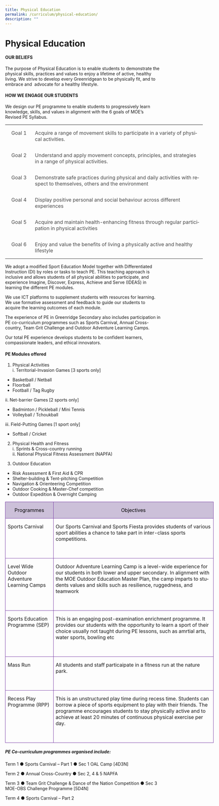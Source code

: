 ```yaml
---
title: Physical Education
permalink: /curriculum/physical-education/
description: ""
---
```

# **Physical Education**

#### OUR BELIEFS
The purpose of Physical Education is to enable students to demonstrate the physical skills, practices and values to enjoy a lifetime of active, healthy living. We strive to develop every Greenridgean to be physically fit, and to embrace and&nbsp; advocate for a healthy lifestyle.

#### HOW WE ENGAGE OUR STUDENTS
We design our PE programme to enable students to progressively learn knowledge, skills, and values in alignment with the 6 goals of MOE’s Revised PE Syllabus. 

<!-- /\* Font Definitions \*/ @font-face {font-family:"Cambria Math"; panose-1:2 4 5 3 5 4 6 3 2 4; mso-font-charset:0; mso-generic-font-family:roman; mso-font-pitch:variable; mso-font-signature:-536869121 1107305727 33554432 0 415 0;} /\* Style Definitions \*/ p.MsoNormal, li.MsoNormal, div.MsoNormal {mso-style-unhide:no; mso-style-qformat:yes; mso-style-parent:""; margin:0cm; line-height:115%; mso-pagination:widow-orphan; font-size:11.0pt; font-family:"Arial",sans-serif; mso-fareast-font-family:Arial; mso-ansi-language:EN;} .MsoChpDefault {mso-style-type:export-only; mso-default-props:yes; font-family:"Arial",sans-serif; mso-ascii-font-family:Arial; mso-fareast-font-family:Arial; mso-hansi-font-family:Arial; mso-bidi-font-family:Arial; mso-font-kerning:0pt; mso-ligatures:none; mso-ansi-language:EN;} .MsoPapDefault {mso-style-type:export-only; line-height:115%;} @page WordSection1 {size:612.0pt 792.0pt; margin:72.0pt 72.0pt 72.0pt 72.0pt; mso-header-margin:36.0pt; mso-footer-margin:36.0pt; mso-paper-source:0;} div.WordSection1 {page:WordSection1;} -->

<table style="width:480.95pt;border-collapse:collapse;border:none;mso-yfti-tbllook:
 1184;mso-padding-alt:0cm 5.4pt 0cm 5.4pt;mso-border-insideh:none;mso-border-insidev:
 none" width="641" cellpadding="0" cellspacing="0" border="0" class="MsoTableGrid"><tbody><tr style="mso-yfti-irow:0;mso-yfti-firstrow:yes;height:19.85pt"><td style="width:58.05pt;padding:0cm 5.4pt 0cm 5.4pt;
  height:19.85pt" valign="top" width="77"><p style="text-align:center;line-height:normal" align="center" class="MsoNormal"><span style="color:#484848" lang="EN">Goal 1</span></p></td><td style="width:422.9pt;padding:0cm 5.4pt 0cm 5.4pt;
  height:19.85pt" valign="top" width="564"><p style="line-height:normal" class="MsoNormal"><span style="color:
  #484848" lang="EN">Acquire a range of movement skills to participate in a variety of physical activities.</span></p></td></tr><tr style="mso-yfti-irow:1;height:39.75pt"><td style="width:58.05pt;padding:0cm 5.4pt 0cm 5.4pt;
  height:39.75pt" valign="top" width="77"><p style="text-align:center;line-height:normal" align="center" class="MsoNormal"><span style="color:#484848" lang="EN">Goal 2</span></p></td><td style="width:422.9pt;padding:0cm 5.4pt 0cm 5.4pt;
  height:39.75pt" valign="top" width="564"><p style="line-height:normal" class="MsoNormal"><span style="color:
  #484848" lang="EN">Understand and apply movement concepts, principles, and strategies in a range of physical activities.</span></p></td></tr><tr style="mso-yfti-irow:2;height:38.65pt"><td style="width:58.05pt;padding:0cm 5.4pt 0cm 5.4pt;
  height:38.65pt" valign="top" width="77"><p style="text-align:center;line-height:normal" align="center" class="MsoNormal"><span style="color:#484848" lang="EN">Goal 3</span></p></td><td style="width:422.9pt;padding:0cm 5.4pt 0cm 5.4pt;
  height:38.65pt" valign="top" width="564"><p style="line-height:normal" class="MsoNormal"><span style="color:
  #484848" lang="EN">Demonstrate safe practices during physical and daily activities with respect to themselves, others and the environment</span></p></td></tr><tr style="mso-yfti-irow:3;height:19.85pt"><td style="width:58.05pt;padding:0cm 5.4pt 0cm 5.4pt;
  height:19.85pt" valign="top" width="77"><p style="text-align:center;line-height:normal" align="center" class="MsoNormal"><span style="color:#484848" lang="EN">Goal 4</span></p></td><td style="width:422.9pt;padding:0cm 5.4pt 0cm 5.4pt;
  height:19.85pt" valign="top" width="564"><p style="line-height:normal" class="MsoNormal"><span style="color:
  #484848" lang="EN">Display positive personal and social behaviour across different experiences</span></p></td></tr><tr style="mso-yfti-irow:4;height:39.75pt"><td style="width:58.05pt;padding:0cm 5.4pt 0cm 5.4pt;
  height:39.75pt" valign="top" width="77"><p style="text-align:center;line-height:normal" align="center" class="MsoNormal"><span style="color:#484848" lang="EN">Goal 5</span></p></td><td style="width:422.9pt;padding:0cm 5.4pt 0cm 5.4pt;
  height:39.75pt" valign="top" width="564"><p style="line-height:normal" class="MsoNormal"><span style="color:
  #484848" lang="EN">Acquire and maintain health-enhancing fitness through regular participation in physical activities</span></p></td></tr><tr style="mso-yfti-irow:5;mso-yfti-lastrow:yes;height:19.85pt"><td style="width:58.05pt;padding:0cm 5.4pt 0cm 5.4pt;
  height:19.85pt" valign="top" width="77"><p style="text-align:center;line-height:normal" align="center" class="MsoNormal"><span style="color:#484848" lang="EN">Goal 6</span></p></td><td style="width:422.9pt;padding:0cm 5.4pt 0cm 5.4pt;
  height:19.85pt" valign="top" width="564"><p style="line-height:normal" class="MsoNormal"><span style="color:
  #484848" lang="EN">Enjoy and value the benefits of living a physically active and healthy lifestyle</span></p></td></tr></tbody></table>



We adopt a modified Sport Education Model together with Differentiated Instruction (DI) by roles or tasks to teach PE. This teaching approach is inclusive and allows students of all physical abilities to participate, and experience Imagine, Discover, Express, Achieve and Serve (IDEAS) in learning the different PE modules. 

We use ICT platforms to supplement students with resources for learning. We use formative assessment and feedback to guide our students to acquire the learning outcomes of each module. 

The experience of PE in Greenridge Secondary also includes participation in PE co-curriculum programmes such as Sports Carnival, Annual Cross-country, Team Grit Challenge and Outdoor Adventure Learning Camps. 

Our total PE experience develops students to be confident learners, compassionate leaders, and ethical innovators. 

#### PE Modules offered
1. Physical Activities<br>
i. Territorial-Invasion Games [3 sports only]
- Basketball / Netball
- Floorball
- Football / Tag Rugby

ii.	Net-barrier Games [2 sports only]
- Badminton / Pickleball / Mini Tennis
- Volleyball / Tchoukball

iii.	Field-Putting Games [1 sport only]
- Softball / Cricket

2.	Physical Health and Fitness\
i. Sprints &amp; Cross-country running\
ii.	National Physical Fitness Assessment (NAPFA)

3.	Outdoor Education
- Risk Assessment &amp; First Aid &amp; CPR
-	Shelter-building &amp; Tent-pitching Competition
- Navigation &amp; Orienteering Competition
- Outdoor Cooking &amp; Master-Chef competition
- Outdoor Expedition &amp; Overnight Camping

 <!-- /\* Font Definitions \*/ @font-face {font-family:"Cambria Math"; panose-1:2 4 5 3 5 4 6 3 2 4; mso-font-charset:0; mso-generic-font-family:roman; mso-font-pitch:variable; mso-font-signature:-536869121 1107305727 33554432 0 415 0;} /\* Style Definitions \*/ p.MsoNormal, li.MsoNormal, div.MsoNormal {mso-style-unhide:no; mso-style-qformat:yes; mso-style-parent:""; margin:0cm; line-height:115%; mso-pagination:widow-orphan; font-size:11.0pt; font-family:"Arial",sans-serif; mso-fareast-font-family:Arial; mso-ansi-language:EN;} .MsoChpDefault {mso-style-type:export-only; mso-default-props:yes; font-family:"Arial",sans-serif; mso-ascii-font-family:Arial; mso-fareast-font-family:Arial; mso-hansi-font-family:Arial; mso-bidi-font-family:Arial; mso-font-kerning:0pt; mso-ligatures:none; mso-ansi-language:EN;} .MsoPapDefault {mso-style-type:export-only; line-height:115%;} @page WordSection1 {size:612.0pt 792.0pt; margin:72.0pt 72.0pt 72.0pt 72.0pt; mso-header-margin:36.0pt; mso-footer-margin:36.0pt; mso-paper-source:0;} div.WordSection1 {page:WordSection1;} -->

<table class="MsoTableGrid" border="1" cellspacing="0" cellpadding="0" width="676" style="width:507.15pt;border-collapse:collapse;border:none;mso-border-alt:
 solid #7030A0 .5pt;mso-yfti-tbllook:1184;mso-padding-alt:0cm 5.4pt 0cm 5.4pt;
 mso-border-insideh:.5pt solid #7030A0;mso-border-insidev:.5pt solid #7030A0"><tbody><tr style="mso-yfti-irow:0;mso-yfti-firstrow:yes;height:15.3pt"><td width="143" valign="top" style="width:107.35pt;border:solid #7030A0 1.0pt;
  mso-border-alt:solid #7030A0 .5pt;background:#CCC0D9;mso-background-themecolor:
  accent4;mso-background-themetint:102;padding:0cm 5.4pt 0cm 5.4pt;height:15.3pt"><p class="MsoNormal" align="center" style="text-align:center;line-height:normal"><span lang="EN" style="font-size:12.0pt;color:black;mso-color-alt:windowtext;
  mso-bidi-font-weight:bold">Programmes</span><span lang="EN" style="font-size:
  12.0pt;mso-bidi-font-weight:bold"></span></p></td><td width="533" valign="top" style="width:399.8pt;border:solid #7030A0 1.0pt;
  border-left:none;mso-border-left-alt:solid #7030A0 .5pt;mso-border-alt:solid #7030A0 .5pt;
  background:#CCC0D9;mso-background-themecolor:accent4;mso-background-themetint:
  102;padding:0cm 5.4pt 0cm 5.4pt;height:15.3pt"><p class="MsoNormal" align="center" style="text-align:center;line-height:normal"><span lang="EN" style="font-size:12.0pt;color:black;mso-color-alt:windowtext;
  mso-bidi-font-weight:bold">Objectives</span><span lang="EN" style="font-size:
  12.0pt;mso-bidi-font-weight:bold"></span></p></td></tr><tr style="mso-yfti-irow:1;height:30.7pt"><td width="143" valign="top" style="width:107.35pt;border:solid #7030A0 1.0pt;
  border-top:none;mso-border-top-alt:solid #7030A0 .5pt;mso-border-alt:solid #7030A0 .5pt;
  padding:0cm 5.4pt 0cm 5.4pt;height:30.7pt"><p class="MsoNormal" style="line-height:normal"><span lang="EN" style="font-size:
  12.0pt;mso-bidi-font-weight:bold">Sports Carnival</span></p></td><td width="533" valign="top" style="width:399.8pt;border-top:none;border-left:
  none;border-bottom:solid #7030A0 1.0pt;border-right:solid #7030A0 1.0pt;
  mso-border-top-alt:solid #7030A0 .5pt;mso-border-left-alt:solid #7030A0 .5pt;
  mso-border-alt:solid #7030A0 .5pt;padding:0cm 5.4pt 0cm 5.4pt;height:30.7pt"><p class="MsoNormal" style="line-height:normal"><span lang="EN" style="font-size:
  12.0pt;mso-bidi-font-weight:bold">Our Sports Carnival and Sports Fiesta provides students of various sport abilities a chance to take part in inter-class sports competitions.</span></p><p class="MsoNormal" style="line-height:normal"><span lang="EN" style="font-size:
  12.0pt;mso-bidi-font-weight:bold">&nbsp;</span></p></td></tr><tr style="mso-yfti-irow:2;height:61.6pt"><td width="143" valign="top" style="width:107.35pt;border:solid #7030A0 1.0pt;
  border-top:none;mso-border-top-alt:solid #7030A0 .5pt;mso-border-alt:solid #7030A0 .5pt;
  padding:0cm 5.4pt 0cm 5.4pt;height:61.6pt"><p class="MsoNormal" style="line-height:normal"><span lang="EN" style="font-size:
  12.0pt;mso-bidi-font-weight:bold">Level Wide Outdoor Adventure Learning Camps</span></p></td><td width="533" valign="top" style="width:399.8pt;border-top:none;border-left:
  none;border-bottom:solid #7030A0 1.0pt;border-right:solid #7030A0 1.0pt;
  mso-border-top-alt:solid #7030A0 .5pt;mso-border-left-alt:solid #7030A0 .5pt;
  mso-border-alt:solid #7030A0 .5pt;padding:0cm 5.4pt 0cm 5.4pt;height:61.6pt"><p class="MsoNormal" style="line-height:normal"><span lang="EN" style="font-size:
  12.0pt;mso-bidi-font-weight:bold">Outdoor Adventure Learning Camp is a level-wide experience for our students in both lower and upper secondary. In alignment with the MOE Outdoor Education Master Plan, the camp imparts to students values and skills such as resilience, ruggedness, and teamwork</span></p><p class="MsoNormal" style="line-height:normal"><span lang="EN" style="font-size:
  12.0pt;mso-bidi-font-weight:bold">&nbsp;</span></p></td></tr><tr style="mso-yfti-irow:3;height:46.15pt"><td width="143" valign="top" style="width:107.35pt;border:solid #7030A0 1.0pt;
  border-top:none;mso-border-top-alt:solid #7030A0 .5pt;mso-border-alt:solid #7030A0 .5pt;
  padding:0cm 5.4pt 0cm 5.4pt;height:46.15pt"><p class="MsoNormal" style="line-height:normal"><span lang="EN" style="font-size:
  12.0pt;mso-bidi-font-weight:bold">Sports Education Programme (SEP)</span></p></td><td width="533" valign="top" style="width:399.8pt;border-top:none;border-left:
  none;border-bottom:solid #7030A0 1.0pt;border-right:solid #7030A0 1.0pt;
  mso-border-top-alt:solid #7030A0 .5pt;mso-border-left-alt:solid #7030A0 .5pt;
  mso-border-alt:solid #7030A0 .5pt;padding:0cm 5.4pt 0cm 5.4pt;height:46.15pt"><p class="MsoNormal" style="line-height:normal"><span lang="EN" style="font-size:
  12.0pt;mso-bidi-font-weight:bold">This is an engaging post-examination enrichment programme. It provides our students with the opportunity to learn a sport of their choice usually not taught during PE lessons, such as amrtial arts, water sports, bowling etc</span></p><p class="MsoNormal" style="line-height:normal"><span lang="EN" style="font-size:
  12.0pt;mso-bidi-font-weight:bold">&nbsp;</span></p></td></tr><tr style="mso-yfti-irow:4;height:15.3pt"><td width="143" valign="top" style="width:107.35pt;border:solid #7030A0 1.0pt;
  border-top:none;mso-border-top-alt:solid #7030A0 .5pt;mso-border-alt:solid #7030A0 .5pt;
  padding:0cm 5.4pt 0cm 5.4pt;height:15.3pt"><p class="MsoNormal" style="line-height:normal"><span lang="EN" style="font-size:
  12.0pt;mso-bidi-font-weight:bold">Mass Run</span></p></td><td width="533" valign="top" style="width:399.8pt;border-top:none;border-left:
  none;border-bottom:solid #7030A0 1.0pt;border-right:solid #7030A0 1.0pt;
  mso-border-top-alt:solid #7030A0 .5pt;mso-border-left-alt:solid #7030A0 .5pt;
  mso-border-alt:solid #7030A0 .5pt;padding:0cm 5.4pt 0cm 5.4pt;height:15.3pt"><p class="MsoNormal" style="line-height:normal"><span lang="EN" style="font-size:
  12.0pt;mso-bidi-font-weight:bold">All students and staff particaipate in a fitness run at the nature park.</span></p><p class="MsoNormal" style="line-height:normal"><span lang="EN" style="font-size:
  12.0pt;mso-bidi-font-weight:bold">&nbsp;</span></p></td></tr><tr style="mso-yfti-irow:5;mso-yfti-lastrow:yes;height:61.9pt"><td width="143" valign="top" style="width:107.35pt;border:solid #7030A0 1.0pt;
  border-top:none;mso-border-top-alt:solid #7030A0 .5pt;mso-border-alt:solid #7030A0 .5pt;
  padding:0cm 5.4pt 0cm 5.4pt;height:61.9pt"><p class="MsoNormal" style="line-height:normal"><span lang="EN" style="font-size:
  12.0pt;mso-bidi-font-weight:bold">Recess Play Programme (RPP)</span></p></td><td width="533" valign="top" style="width:399.8pt;border-top:none;border-left:
  none;border-bottom:solid #7030A0 1.0pt;border-right:solid #7030A0 1.0pt;
  mso-border-top-alt:solid #7030A0 .5pt;mso-border-left-alt:solid #7030A0 .5pt;
  mso-border-alt:solid #7030A0 .5pt;padding:0cm 5.4pt 0cm 5.4pt;height:61.9pt"><p class="MsoNormal" style="line-height:normal"><span lang="EN" style="font-size:
  12.0pt;mso-bidi-font-weight:bold">This is an unstructured play time during recess time. Students can borrow a piece of sports equipment to play with their friends. The programme encourages students to stay physically active and to achieve at least 20 minutes of continuous physical exercise per day.</span></p><p class="MsoNormal" style="line-height:normal"><span lang="EN" style="font-size:
  12.0pt;mso-bidi-font-weight:bold">&nbsp;</span></p></td></tr></tbody></table>


##### PE Co-curriculum programmes organised include:

Term 1 
●	Sports Carnival – Part 1
●	Sec 1 OAL Camp [4D3N]

Term 2 
●	Annual Cross-Country 
●	Sec 2, 4 &amp; 5 NAPFA

Term 3 
●	Team Grit Challenge  &amp; Dance of the Nation Competition
●	Sec 3 MOE-OBS Challenge Programme [5D4N]

Term 4 
●	Sports Carnival – Part 2